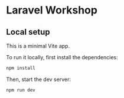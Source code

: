 # Laravel Workshop

## Local setup

This is a minimal Vite app.

To run it locally, first install the dependencies:

```sh
npm install
```

Then, start the dev server:

```sh
npm run dev
```
